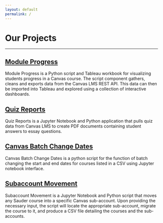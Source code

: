 ```yaml
---
layout: default
permalink: /
---
```


# Our Projects

---

## [Module Progress](module-progress)

Module Progress is a Python script and Tableau workbook for visualizing students progress in a Canvas course. The script component gathers, cleans and exports data from the Canvas LMS REST API. This data can then be imported into Tableau and explored using a collection of interactive dashboards.

## [Quiz Reports](quiz-reports)

Quiz Reports is a Jupyter Notebook and Python application that pulls quiz data from Canvas LMS to create PDF documents containing student answers to essay questions.

## [Canvas Batch Change Dates](change-dates)

Canvas Batch Change Dates is a python script for the function of batch changing the start and end dates for courses listed in a CSV using Jupyter notebook interface.

## [Subaccount Movement](subaccount-movement)

Subaccount Movement is a Jupyter Notebook and Python script that moves any Sauder course into a specific Canvas sub-account. Upon providing the necessary input, the script will locate the appropriate sub-account, migrate the course to it, and produce a CSV file detailing the courses and the sub-accounts.
